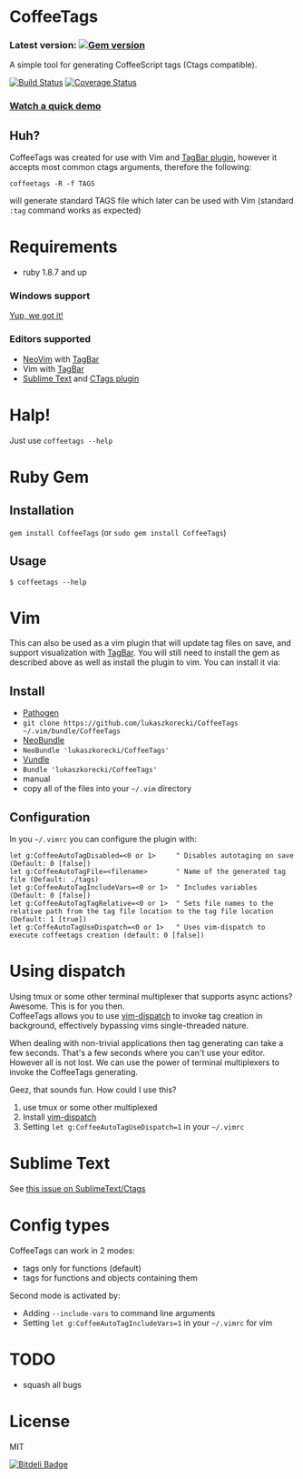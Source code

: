 # CoffeeTags

### Latest version: [![Gem version][ruby-gems-image]][ruby-gems-url]

A  simple tool for generating CoffeeScript tags (Ctags compatible).

[![Build Status][travis-image]][travis-url] [![Coverage Status][coveralls-image]][coveralls-url]

### [Watch a quick demo](https://asciinema.org/a/26)

## Huh?

CoffeeTags was created for use with Vim and [TagBar plugin](https://github.com/majutsushi/tagbar), however it
accepts most common ctags arguments, therefore the following:

`coffeetags -R -f TAGS`


will generate standard TAGS file which later can be used with Vim (standard `:tag` command works as expected)

# Requirements

* ruby 1.8.7 and up

### Windows support

[Yup, we got it!](https://github.com/lukaszkorecki/CoffeeTags/issues/28#issuecomment-44046429)


### Editors supported

* [NeoVim](https://neovim.io) with [TagBar](https://github.com/majutsushi/tagbar)
* Vim with [TagBar](https://github.com/majutsushi/tagbar)
* [Sublime Text](http://www.sublimetext.com/) and [CTags plugin](https://github.com/SublimeText/CTags)


# Halp!

Just use `coffeetags --help`

# Ruby Gem

## Installation

`gem install CoffeeTags` (or `sudo gem install CoffeeTags`)

## Usage

`$ coffeetags --help`

# Vim

This can also be used as a vim plugin that will update tag files on save, and support visualization with [TagBar](https://github.com/majutsushi/tagbar). You will still need to install the gem as described above as well as install the plugin to vim. You can install it via:

## Install

*  [Pathogen](https://github.com/tpope/vim-pathogen)
  *  `git clone https://github.com/lukaszkorecki/CoffeeTags ~/.vim/bundle/CoffeeTags`
*  [NeoBundle](https://github.com/Shougo/neobundle.vim)
  *  `NeoBundle 'lukaszkorecki/CoffeeTags'`
*  [Vundle](https://github.com/gmarik/vundle)
  *  `Bundle 'lukaszkorecki/CoffeeTags'`
*  manual
  *  copy all of the files into your `~/.vim` directory

## Configuration

In you `~/.vimrc` you can configure the plugin with:

```
let g:CoffeeAutoTagDisabled=<0 or 1>     " Disables autotaging on save (Default: 0 [false])
let g:CoffeeAutoTagFile=<filename>       " Name of the generated tag file (Default: ./tags)
let g:CoffeeAutoTagIncludeVars=<0 or 1>  " Includes variables (Default: 0 [false])
let g:CoffeeAutoTagTagRelative=<0 or 1>  " Sets file names to the relative path from the tag file location to the tag file location (Default: 1 [true])
let g:CoffeAutoTagUseDispatch=<0 or 1>   " Uses vim-dispatch to execute coffeetags creation (default: 0 [false])
```

# Using dispatch

Using tmux or some other terminal multiplexer that supports async actions? Awesome. This is for you then.  
CoffeeTags allows you to use [vim-dispatch](https://github.com/tpope/vim-dispatch) to invoke tag creation in background, effectively bypassing vims single-threaded nature.

When dealing with non-trivial applications then tag generating can take a few seconds. That's a few seconds where you can't use your editor. However all is not lost. We can use the power of terminal multiplexers to invoke the CoffeeTags generating. 

Geez, that sounds fun. How could I use this?  

  1. use tmux or some other multiplexed
  2. Install [vim-dispatch](https://github.com/tpope/vim-dispatch)
  3. Setting `let g:CoffeeAutoTagUseDispatch=1` in your `~/.vimrc` 

# Sublime Text

See [this issue on SublimeText/Ctags](https://github.com/SublimeText/CTags/issues/33)

# Config types

CoffeeTags can work in 2 modes:

- tags only for functions (default)
- tags for functions and objects containing them

Second mode is activated by:

- Adding `--include-vars` to command line arguments
- Setting `let g:CoffeeAutoTagIncludeVars=1` in your `~/.vimrc` for vim

# TODO

- squash all bugs

# License

MIT

[![Bitdeli Badge](https://d2weczhvl823v0.cloudfront.net/lukaszkorecki/coffeetags/trend.png)](https://bitdeli.com/free "Bitdeli Badge")

[travis-url]: https://travis-ci.org/lukaszkorecki/CoffeeTags
[travis-image]: https://travis-ci.org/lukaszkorecki/CoffeeTags.svg?branch=master

[ruby-gems-url]: http://rubygems.org/gems/CoffeeTags
[ruby-gems-image]: https://badge.fury.io/rb/CoffeeTags.svg

[coveralls-url]: https://coveralls.io/r/lukaszkorecki/CoffeeTags?branch=master
[coveralls-image]: https://img.shields.io/coveralls/lukaszkorecki/CoffeeTags.svg
